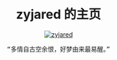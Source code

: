 <h1 align="center"> zyjared 的主页</h1>

<p align="center">
  <a href="https://zyjared.com"><img src="https://img.shields.io/badge/zyjared-%F0%9F%91%8B-blue" alt="zyjared" /></a>
</p>

<p align="center">
  <samp>“多情自古空余恨，好梦由来最易醒。”</samp>
</p>
